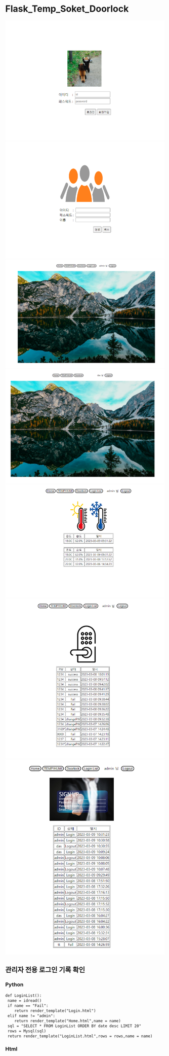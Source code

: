 # Flask_Temp_Soket_Doorlock
<img src="https://github.com/roving324/Flask_Temp_Soket_Doorlock/blob/main/Flask/img/Login.PNG">
<img src="https://github.com/roving324/Flask_Temp_Soket_Doorlock/blob/main/Flask/img/Create.PNG">
<img src="https://github.com/roving324/Flask_Temp_Soket_Doorlock/blob/main/Flask/img/Admin_Home.PNG">
<img src="https://github.com/roving324/Flask_Temp_Soket_Doorlock/blob/main/Flask/img/Home.PNG">
<img src="https://github.com/roving324/Flask_Temp_Soket_Doorlock/blob/main/Flask/img/Temp.PNG">
<img src="https://github.com/roving324/Flask_Temp_Soket_Doorlock/blob/main/Flask/img/Doorlock.PNG">
<img src="https://github.com/roving324/Flask_Temp_Soket_Doorlock/blob/main/Flask/img/LoginList.PNG">

## 관리자 전용 로그인 기록 확인
### Python
```
def LoginList():
 name = idread()
 if name == "Fail":
 	return render_template("Login.html")
 elif name != "admin":
 	return render_template("Home.html",name = name)
 sql = "SELECT * FROM LoginList ORDER BY date desc LIMIT 20"
 rows = Mysql(sql)
 return render_template("LoginList.html",rows = rows,name = name)
```
### Html <script>
```
if("{{name}}" != "admin"){
  document.getElementById("Login").style.visibility='hidden'
}
```

## TEMP
	
### Temp 현재,일자별 데이터 조회
```
@app.route('/TEMP', methods=['GET','POST'])
  def Temp():
	name = idread()
	if name == "Fail":
		return render_template("Login.html")
	sql = "SELECT Temp,Humi,date FROM Tmp ORDER BY date desc LIMIT 1"
	rows = Mysql(sql)
	sql = "SELECT day FROM Tmp GROUP BY day ORDER BY day desc"
	day = Mysql(sql)
	rowList = ()
	for i in day:
		sql = "SELECT Temp,Humi,date FROM Tmp WHERE day = %s ORDER BY date desc LIMIT 1"
		if len(rowList) > 10:
			contiue;
		rowList += Mysql(sql,"s",i)
	return render_template("Temp.html",rows = rows,rowList = rowList,name = name)
```

### Flask 변수 html에 테이블로 표현
```
<table border="1">
  <tr>
  <td><center>온도</center></td>
  <td><center>습도</center></td>
  <td><center>일시</center></td>
  </tr>
  {% for value in rows %}
  <tr> 
  <td>&nbsp;{{value[0]}}&nbsp;</td>
  <td>&nbsp;{{value[1]}}&nbsp;</td>
  <td>&nbsp;{{value[2]}}&nbsp;</td>
  </tr>
  {% endfor %}
</table>
```

## PW 최소글자 수, 필수 입력
```
<td>패스워드</td><td>:</td>
<td><input type="password" id="pw" name="pw" minlength="4" required></td>
```

## body 화면 중앙 배치
```
body{
 display: flex;
 justify-content: center;
 align-items: center;
 }
```

## ID 확인
```
name = idread()
  if name == "Fail":
    return render_template("Login.html")
  else:
    return render_template("Home.html",name = name)
```
